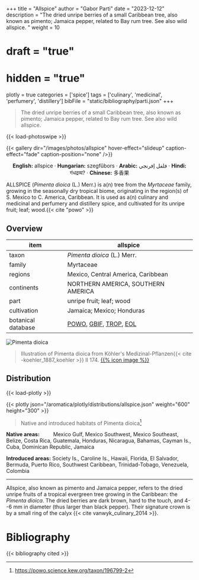 +++
title = "Allspice"
author = "Gabor Parti"
date = "2023-12-12"
description = "The dried unripe berries of a small Caribbean tree, also known as pimento; Jamaica pepper, related to Bay rum tree. See also wild allspice. "
weight = 10
# draft = "true"
# hidden = "true"
plotly = true
categories = ['spice']
tags = ['culinary', 'medicinal', 'perfumery', 'distillery']
bibFile = "static/bibliography/parti.json"
+++

>The dried unripe berries of a small Caribbean tree, also known as pimento; Jamaica pepper, related to Bay rum tree. See also wild allspice.  [<i class="fab fa-wikipedia-w"></i>](https://en.wikipedia.org/wiki/Allspice)

{{< load-photoswipe >}}

{{< gallery dir="/images/photos/allspice" hover-effect="slideup" caption-effect="fade" caption-position="none" />}}

<center>

**English:** allspice · **Hungarian:** szegfűbors · **Arabic:** <span class="arabic-text" dir="rtl">فلفل إفرنجي</span> · **Hindi:** <span class="devanagari-text">गंधद्रव्य?</span> · **Chinese:** <span class="traditional-chinese-text">多香果</span>

</center>

ALLSPICE (*Pimenta dioica* (L.) Merr.) is a(n) tree from the *Myrtaceae* family, growing in the seasonally dry tropical biome, originating in the region(s) of S. Mexico to C. America, Caribbean. It is used as a(n) culinary and medicinal and perfumery and distillery spice, and cultivated for its unripe fruit; leaf; wood.{{< cite "powo" >}}

## Overview

|       item       |                                                                                      allspice                                                                                     |
|------------------|-----------------------------------------------------------------------------------------------------------------------------------------------------------------------------------|
|       taxon      |                                                                            *Pimenta dioica* (L.) Merr.                                                                            |
|      family      |                                                                                     Myrtaceae                                                                                     |
|      regions     |                                                                         Mexico, Central America, Caribbean                                                                        |
|    continents    |                                                                         NORTHERN AMERICA, SOUTHERN AMERICA                                                                        |
|       part       |                                                                              unripe fruit; leaf; wood                                                                             |
|    cultivation   |                                                                             Jamaica; Mexico; Honduras                                                                             |
|botanical database|[POWO](https://powo.science.kew.org/taxon/196799-2), [GBIF](https://www.gbif.org/species/3186061), [TROP](https://tropicos.org/name/22101787), [EOL](https://eol.org/pages/2508608)|

![Pimenta dioica](/images/illustrations/allspice.png?width=40rem "Illustration of Pimenta dioica from Köhler's Medizinal-Pflanzen")

>Illustration of Pimenta dioica from Köhler's Medizinal-Pflanzen{{< cite -koehler_1887_koehler >}} II 174. [{{% icon image %}}](https://www.biodiversitylibrary.org/item/10837#page/697/mode/1up)

## Distribution

{{< load-plotly >}}

{{< plotly json="/aromatica/plotly/distributions/allspice.json" weight="600" height="300" >}}

>Native and introduced habitats of Pimenta dioica[^powo]

[^powo]: https://powo.science.kew.org/taxon/196799-2

<p style="text-align:left;">

**Native areas:** &ensp; &ensp; &ensp; Mexico Gulf, Mexico Southwest, Mexico Southeast, Belize, Costa Rica, Guatemala, Honduras, Nicaragua, Bahamas, Cayman Is., Cuba, Dominican Republic, Jamaica

**Introduced areas:** Society Is., Caroline Is., Hawaii, Florida, El Salvador, Bermuda, Puerto Rico, Southwest Caribbean, Trinidad-Tobago, Venezuela, Colombia

</p>



***

Allspice, also known as pimento and Jamaica pepper, refers to the dried
unripe fruits of a tropical evergreen tree growing in the Caribbean: the
*Pimenta dioica*. The dried berries are dark brown, hard to the touch,
and 4--6 mm in diameter (thus larger than black pepper). Their signature
crown is by a small ring of the calyx {{< cite vanwyk_culinary_2014 >}}. 

<!-- 
It
is one of the few spices that do not come from the East; chili, vanilla,
and allspice are the traditional three when one is listing spice
products native to the Americas (disregarding cacao which is not
considered a spice today). It is also the only spice that is exclusively
cultivated on the western hemisphere [@duke_crc_2002 21]. The term
*allspice* is a coinage playing on the notion that the flavors and aroma
of allspice is similar to that of clove, cinnamon, nutmeg, and black
pepper [@mabberley_mabberleys_2017 717]---the most popular spices in
Europe at the time when Europeans got in contact with this New World
spice. People who only saw ground allspice but not whole, often tend to
think that is in fact a spice mixture, after its name and rich flavor
profile. Usually ground to powder, allspice is one of the key
ingredients of Caribbean cuisine, especially jerk style dry-rub meat
preparation. It is also used in European sausage making, pickling,
baking, and flavoring liqueurs, it an overall "handy spice".[^1] It also
found its way into some Middle Eastern spice blends.

::: note
[]{#note:pimento label="note:pimento"} Allspice is sometimes called
pimento, which is also the name of a cultivar of *Capsicum annuum*,
famous from the Southern United States appetizer pimento-cheese. It is
therefore important not to confuse allspice with the heart-shaped mild
cherry peppers that North Americans also call pimiento or pimento.
:::

## The Botany, Origin, and Cultivation of Allspice

The allspice tree is a small mid-canopy tree or shrub with smooth,
bay-like leaves and tiny white flowers. The berries turn dark purple if
left to ripe, and the leaves and the bark are also aromatic
[@riffle_tropical_1998 279]. Belonging to the myrtle family
(*Myrtaceae*), allspice is related to other aromatic trees, such as
clove, eucalyptus, and the bay rum tree. Its binomial name is made up of
*pimenta*, the Portuguese (or corrupted Spanish) equivalent of 'pepper',
and *dioica* 'of two houses' (Greek *di-* from *dyo* 'two' and *oikos*
'house'), indicating that the male and female flowers are found on
different plants \[166\]peter_handbook_2012.

Allspice is indigenous to the regions ranging from Southern Mexico to
Central America and the Greater Antilles of the Caribbean, especially
Jamaica [@czarra_spices_2009 146]. Where naturalized, it spreads by
birds carrying the seeds. Allspice has been since introduced to a few
neighboring places, such as Colombia, Venezuela, and Florida
[@powo_pimenta_2022 146]. In 1885 it was introduced from Jamaica to
Hawaii and Kauai, and it even reached Tonga.

Allspice is cultivated as a crop in a few countries, notably in Jamaica,
Mexico, and to a lesser extent in Honduras and Grenada. The primary
producer and the source of the highest quality being Jamaica. Saplings
are grown from seeds, then soon transplanted when still small. The trees
need well-drained soil and humid conditions [@van_wyk_culinary_2014
210]. It is one of the only spices that no one managed to grow in the
East, transplantation efforts were quickly abandoned, and its commercial
cultivation is confined to the Americas [@duke_crc_2002 21]. Harvesting
happens similarly to how black pepper is harvested; the still green,
unripe fruits are picked by hand, and then dried under the sun.

The flavor of allspice mainly comes from the component eugenol, which is
dominant both in the fruit and the leaves, but other compounds also add
to the complexity of its aroma. Eugenol---also called clove oil, for it
constitutes 80-90% of the essential oil from clove buds
[@barnes_herbal_2007 166]---is widely used as a flavoring agent by the
food industry and in pharmacology, and is also found in cinnamon,
nutmeg, and bay leaves. It has antiseptic, antibacterial, anesthetic,
and analgesic properties [@ulanowska_biological_2021]. The leaves of a
related plant called the West Indian Bay Tree (*Pimenta racemosa*) is
used to produce bay rum, a popular essential oil used by the perfume
industry for its spicy notes.

## The History of Allspice

There is not much we know about allspice before the arrival of the
Europeans, except that the Aztecs used it to spice up their chocolate
drink [@farrell_spices_1985 27], although @dalby_dangerous_2000 [145,
177] doubts this was the case that early on. According to @duke_crc_2002
[21], the Maya used allspice for embalming. We know that it reached
Europe as a consequence of Christopher Columbus's voyages. Spanish
colonizers must have encountered allspice in the West Indies sometime
after Columbus and his crew explored the islands of Hispaniola, Cuba,
and Jamaica, and the year 1494 is reported [@opara_culinary_2021 12].
Columbus himself did not find it. In fact, he did not recognize any
spice he was so keen on finding---pepper, cloves, nutmeg, cinnamon---but
kept himself and his patrons in the delusion that he will. In his first
letter to Ferdinand and Isabella he writes: "On this island there are
many spices and great mines of gold and other metals. \[\...\] I believe
that I have found rhubarb and cinnamon." [@columbus_spanish_1893 10-18]
---in reality, he had none.[^2]

He was adamant that the islands he *discovered* were full of spices and
brought up excuse after excuse (out of season, etc.) after every voyage
he returned with no spice [@dalby_dangerous_2000 149]. He also believed
that he was in India or Cathay, on one of the outlying islands. Between
apologies, Columbus also promised more gold, silver, cotton, mastic, and
slaves. As @dalby_dangerous_2000 [150] reports, what he recorded in his
private journal is a bit more honest and realistic version of events: "I
think that many trees and plants grow here which will be highly valued
in Spain for dyes and medicinal spices. But I am sorry to say that I do
not recognize them." Columbus repeatedly regrets his ignorance in botany
in his journal [see also @columbus_journal_2010 57].

Interestingly, authors love to claim that Columbus brought back allspice
(together with vanilla and chili): "He returned with allspice from the
West Indies, chilies from Mexico and vanilla from Central America."
[@craze_spice_1997 17], and "Columbus brought it back to Europe thinking
it was pepper." [@czarra_spices_2009 146], or "Though he did not find
the Spice Islands, Columbus brought allspice, vanilla and red peppers
from the West Indies back to his Spanish supporters."
[@parthasarathy_chemistry_2008 1]. This is not true, he most likely
never even saw allspice, but it was reported him that it is there and
can be cultivated, along with cinnamon, and mulberry for silk production
[@colon_life_1959 151]. Columbus returned from his first voyage of
1492--93 with some gold nuggets and jewelry, pearls, a hammock, tobacco,
the turkey, and a few poor captured Taínos, but no spices were presented
to the Spanish monarchs Ferdinand and Isabella. He did bring back
pineapple and cassava [@turner_spice_2004 11].

Diego Álvarez Chanca, the court appointed physician who accompanied
Columbus on his second expedition in 1493 is often credited with
bringing home both chili, and allspice [@mccormick_history_nodate], but
in his 1494 letter describing the flora and fauna, he only mentions
*agi*, also *axi*---modern Spanish *ají* from Taíno---[see
@corominas_breve_1987 34], and that the natives use it to season their
food, with what we now know as *Capsicum annuum*: the chili pepper
[@chanca_american_2003 311].

In the following century the Spanish tried to turn Mexico into a spice
plantation by transplanting eastern spices, an effort that mostly
failed. Only after this did the colonizers start to pay proper attention
to native spices [@machuca_past_2020 6].

Francisco Hernández de Toledo, King Philip II's court physician and
naturalist spent 7 years in New Spain between 1571--1577, studying its
species and conducting interviews with the natives. He was the first to
formally describe allspice. He called it *Pipere Tavasci* 'Tabasco
pepper' (today *Pimienta de Tabasco*, after the region of Tabasco,
famous today for a brand of hot sauce. Hernández also recorded the
Nahuatl name of allspice: *xocoxochitl* 'sour flower'.[cf. @ond xococ;
xochitl] Hernández likens the flowers to pomegranates, and the aroma to
that of orange blossoms, describing it to be very pleasant and
attractive, with a sharp taste of the fruit. [@hernandez_cuatro_1615 2].
In @machuca_past_2020's translation:

> "Xocoxochitl meaning sour flower, is a large tree, with leaves like
> those of the oranges, red flowers like a pomegranate, but with an
> aroma like the orange blossom, and in such a smooth and pleasant way,
> that even the leaves of the tree add to its attraction: the fruit is
> round, and hangs in clusters, which at first appear green, and then
> beige, and finally towards black: it is sharp and scathing to taste,
> and good-smelling"

According to @machuca_past_2020, although allspice was known by the
Spanish from early on "there are few historical records of its
production and trade", and only in the century started they to consider
American products to have economic potential.

Allspice berries are around 30% larger then peppercorns, and since their
color and shape resembles black pepper, and it gave a spicy taste to
food, it is no wonder that the Spanish called them *pimiento* 'pepper'.
The Portuguese version is *pimento*, and later the botanical name
*Pimenta* was given to the genus of plants related to allspice
[@farrell_spices_1985 26]. I disagree with the often repeated trope that
the Spanish explorers mistook allspice berries for pepper and called
them *pimiento* "by mistake"[@britannica_spice_2022 allspice ], these
people knew exactly what they were looking for, and that what they have
found is not the mighty black pepper; but for them it was a kind of
pepper. The crew showed samples of pepper and cinnamon to presumably
confused Native Americans hoping for directions, and as Columbus wrote
in his journal on the of November, 1492, they indicated by sign language
that there is a lot of it around [@duke_crc_2002
21; @columbus_journal_2010 67]. The Europeans, however, soon recognized
the value of allspice, even if it was not the expensive black pepper,
but still more pungent and exotic than some cheap Old World substitutes,
the juniper and myrtle berries (which are very similar to allspice in
appearance and usage) [@dalby_dangerous_2000 150].

In short, allspice was introduced to Europe by the Spaniards in the
century, its import was first recorded in 1601, according to
@britannica_allspice_nodate and @farrell_spices_1985 [26]. After 1655,
when Jamaica became a British colony for nearly three centuries, the
Brits developed a taste for allspice and started to use it to season
meat dishes, sauces, and pickles [@green_field_2006 74]. They were also
responsible for its spread to some extent which is illustrated by the
names of allspice in some languages, e.g.,Polish *ziele angielskie*
'English herb'.

## The Names of Allspice

Allspice is a fascinating case, because it gives us examples for a
plethora of names that showcase us many of the motivations, mechanisms,
and solutions people choose when naming spices. As I mentioned before,
some people are puzzled if allspice is a spice blend or not. The names
in some languages often just add to the confusion, for example French
*quatre-épices* (lit. 'four spices') can have the sense 'allspice', but
also 'a kind of spice mix' made up of four different spices.[@tlfi
quatre-épices ]

### English

::: note
Introducing the *Etymology box*. This environment, as seen above in
*Etymology* [\[ety:allspice\]](#ety:allspice){reference-type="ref"
reference="ety:allspice"}, offers a quick look at a words' origins and
development.
:::

Since its introduction to the spice cabinet, allspice has been known by
many names from which currently *allspice* seems to be prevailing.
*Allspice* was formed by compounding *all* and *spice*, for its flavor
was perceived to be a combination of four characteristic spices that the
Europeans knew and sought after: black pepper, cinnamon, cloves, and
nutmeg.[@oed allspice; @britannica_allspice_nodate] It was first
recorded in 1621: "Ambergreese, nutmegs, and all spice."[@oed allspice],
and probably inspired the French *toute-épice* 'all-spice', attested in
1762.[@tlfi toute-épice ]

Sadly, the original word for allspice was lost with the demise of the
native Taíno people of the Caribbean, nevertheless we got Taíno[^3]
words such as barbecue, *cassava*, *guava*, *hammock*, and *tobacco*
[@rafinesque_american_1836 229]. As we concluded before, it is assumed
that it was the Spanish who first got in contact with the allspice
berry, and that they simply called it *pimienta* 'pepper'.

For a long time *pimento* (and to a much lesser extent *pimiento*)---the
words for 'pepper' in Portuguese and Spanish, respectively---was
commonly used in English to refer to allspice. This is still the case in
Jamaican English for example, where the term *allspice* is not used. In
North American English however, *pimento* now rather refers to a small,
round variety of chili pepper (*Capsicum annuum*), commonly known as
cherry pepper explained in
[\[note:pimento\]](#note:pimento){reference-type="ref"
reference="note:pimento"}.

The corruption and mix-up between the English words *pimento* and
*pimiento* and their origins is as confusing as it gets. For the sake of
a clear understanding, let us first consider the modern names for
allspice in Spanish: *pimienta de Jamaica*, and Portuguese:
*pimenta-da-jamaica*. In both cases, *pim(i)enta*, with a final *-a*,
means 'pepper', referring to peppercorns of the usual black and white
pepper (*Piper nigrum*). In Spanish and Portuguese, the words endings of
*-o* and *-a* mark the grammatical gender, the significance of which
dissipates in English. It is important to remember however, that the
Spanish form *pimienta* emerged first from a Latin neuter plural suffix
in the century. Thus, perhaps a century or so later when the word
*pimienta* was already embedded in Spanish, speakers perceived the word
as a feminine noun, and a vacuum of a masculine counterpart emerged.
This allowed for a practical differentiation by gender between the
peppers of the Old Word and the New World. @corominas_breve_1987 [459]
explains that *pimiento* derived from *pimienta*, and it was first
applied in the Americas for the red fruits of the chili.

@gomez_de_silva_elseviers_1985 [415] makes the most compact distinction:
"*pimienta* '(black) pepper; allspice', *pimiento* '(hot and sweet)
pepper' ". In contemporary Spanish, *pimiento* (the masculine form)
refers to the fruits and plants of the *Capsicum* family, e.g.,the
numerous spicy chilies and mild bell peppers of red, green, and yellow,
while *pimienta* (the feminine form) refers to the small round fruits of
black and white pepper and its powdered forms. The distinction seems
consistent, belonging to this latter group see for example *pimienta
dulce* 'sweet pepper', and *pimienta gorda* 'fat pepper' both of which
refers to allspice, not to be confused with *pimiento dulce*, which
refers to sweet paprika powder.[@dle pimiento, -a]

*Pimento* in English is a partly Portuguese, partly Spanish borrowing,
while *pimiento* comes from Spanish. In fact, it is explained in the
[OED]{acronym-label="OED" acronym-form="singular+short"} that in the
'allspice' sense of the word, *pimento*, from Portuguese *pimenta (da
Jamaica)*, went through an alteration influenced by the Spanish word
form, which is not attested in the 'allspice' sense. Ergo, Spanish
*pimiento* maybe did not refer to allspice in Spanish at the time when
the borrowing happened. And if so, *pimento* is a borrowing from
Portuguese *pimenta* meaning 'pepper' and, as *pimenta da Jamaica*,
'allspice', influenced by Spanish *pimiento* 'chili, sweet pepper', also
in the sense of the pepper plants of both kinds (chili and black).
Spanish *pimiento* formerly had the sense of 'black pepper, peppercorns,
and ground pepper' (before 1495), with an earlier form *pimienta* (
century), now usually in sense ground pepper and peppercorns[@oed
pimento]. The Portuguese connection is only discussed by the
[OED]{acronym-label="OED" acronym-form="singular+short"}, other
dictionaries do not mention it. A direct Spanish borrowing is also
plausible if we consider that it was the Spanish who most likely brought
it back first, they probably called it *pimiento/-a*, and they were
responsible for its subsequent diffusion in Europe. English spellings
varied greatly of this Romance word, using forms such as *piemente* in
the late 1600s.

The origin of these words is the classical Latin *pigmentum* 'a material
for coloring, a color, paint, pigment', with a transferred meaning 'the
juice of plants' in post-classical Latin.[@lewis_latin_1879 pigmentum ]
The word *pigmentum* is made up of *pingō* 'to paint' and *-mentum*, a
suffix denoting an 'instrument, medium', well recognizable from Romance
languages and English (i.e., excite*ment*). According to
@corominas_breve_1987 [459], Catalan *pimienta* is attested in the
century and it comes from the plural (*pigmenta*) of Latin *pigmentum*
'coloring, paint', which already meant 'drug, ingredient', and later,
'condiment' in Medieval Latin. Derived from this, in 1495 *pimiento* was
applied to the plants bearing the pungent red fruits of the Americas.
*Pigmentum* also entered English as *pigment* 'paint, dye, ingredient in
an ointment, drug'. According to the [OED]{acronym-label="OED"
acronym-form="singular+short"}, Medieval Latin *pigmentum* also referred
to spiced drinks ( century), perfumes, and hence spice in general. Old
French cognates support this, *pigment* had the sense of 'balm, fragrant
spice' in the century, Anglo-Norman *pigment/piment* meant 'spice, spice
wine'[@oed pigment], and Middle English *pihmentum* ( century, later
*piment*) had a sense of "a spiced drink, a remedy or concoction
containing spices",[@oe pigment] "a sweetened, spiced wine used for
refreshment and in medical recipes; a medicinal potion".[@med piment]
*Piment* in French were later applied for chili, especially the cultivar
of cayenne pepper. (The [OED]{acronym-label="OED"
acronym-form="singular+short"} points to the sense 'cayenne pepper' in a
" century French source", which must be an error.)

Allspice is also known as *Jamaica pepper*, for it mainly grows on the
island and the historical reasons described above. Many languages
calqued *pimienta de Jamaica* from Spanish, or another transmitting
language (e.g.,Italian *pepe della Giamaica*). *Jamaica pepper* was
first recorded in 1661: "A kind of Pepper, that tastes like Cloves, and
very Aromatick (known by the name of Iamaica-Pepper)".[@oed Jamaica]

The name *myrtle pepper* echoes the similarities of the allspice tree
with European myrtle (*Myrtus communis*), especially after the
resemblance of their purple berries. Beyond the physical resemblance,
myrtle berries are also edible, and are also dried to add to pepper
mills as a spice. Furthermore, the European myrtle has aromatic leaves
and wood as well, and it is used to grill and smoke meat in Southern
Europe since Roman times, especially on Sardinia and Corsica; the same
way the Caribbean people use allspice wood and leaves. The myrtle berry
appears in Roman and Greek mythology as well [@van_wyk_culinary_2014
186].

The name *clove pepper* has "chemical reasons", namely that this name
arises from the aroma of allspice that reminded people of clove. This is
due to its eugenol content we discussed above. *Szegfűbors* lit.
'clove-pepper' is the most common name for allspice in Hungarian still,
and it is used in sausage making.

One of the most interesting spice names we can come across in my opinion
is *newspice*. The term is now archaic in English, but the idea still
exists in a few European languages, such as Serbian and Macedonian
*najgvirc* from German (*Neugewürz*), Czech and Slovak (*nové
koření/korenie*), and Turkish *yenibahar* and Romanian *ienibahar* from
Ottoman Turkish *yeñibahar*; all the above literally meaning 'new
spice'.

The reason behind these names is that during the 17- centuries, allspice
"suddenly" arrived to Central and Eastern Europe as a new (and possible
marketed as a trendy) spice. This happened a century after the red hot
paprika took the world by storm (by century it reached Hungary from the
Ottoman Empire), and while the chili did not conquer northern Europe,
allspice---to an extent---did. We could philosophize why the chili did
not deserve the name 'new spice' when it first arrived, or why the
Europeans---except on the south---were reluctant to assimilate it into
their cuisines. Was the pungent chili too harsh for a Northern palate to
consider? Is it the sophisticated chemical complexity of allspice that
made it fashionable in Victorian England? All these questions are
leading us to deep waters regarding the human palate and cultural
attitudes toward spices and spiciness, as well as environmental and
genetic factors deciding the heat of preference explored by interesting
papers such as @tornwall_why_2012 [@spence_why_2018].

We know that in the beginning allspice was overlooked by Europeans, and
this is possibly the reason why allspice's original name did not survive
unlike the Nahuatl word *chīlli*. Allspice was later sold and used in
beverages and cookery, but its rising star never came close to that of
chili. In Asia, where chilies were adopted early on and, eagerly
transplanted, they transformed and revolutionized cuisine forever. It is
unimaginable to think of Indian, Indonesian, or Chinese dishes without
chilies today. Inversely, allspice is mostly unknown in East Asia, and
the reasons behind it are just as botanical as historical: In the 16-
century nobody knew how to grow allspice, while chili can be grown
everywhere effortlessly. In addition, Europeans did not sail to Asia to
sell spices, they went to take them.

As the century came around, allspice---the only spice still exclusively
imported from the Western hemisphere---quietly became one of the many,
and its fervor faded a little. America was not new anymore, and the name
*new spice* as well became obsolete. An English textbook for students of
Italian narrates a letter from 1680 about this *Nuova Spezie* and the
author's opinion on it:

> "I Am much obliged to you for the Drug you sent me inclosed in your
> last letter, about which I cannot tell you any thing but that it is
> called the New Spice, and it comes as it is said, or as it is guessed,
> from the West-Indies, and not from the East-lndies; and it is but six
> months that I had knowledge of it from Count Laurence Magalotti, who
> showed it me under the abovesaid name of New Spice. How many different
> tastes are found in it by several honest folks ! that of the clove is
> the principal ; that of the nutmeg is the second in rank ; the
> cinnamon comes as it were the third in order ; next the citron ; then
> the smell of the musk and of the amber, and the most sweet taste of
> sugar. The truth is, in my opinion, that it is a pretty Drug. I am in
> Florence, and with for an occasion to do you service ; so command me
> with all freedom, and be certain that I will count it as good luck to
> have any power to serve you. I affectionately kiss your hands.
> Florence, 26th March 1680." [@baretti_introduction_1755 5]

And so, we have established a few categories when it comes to the names
of allspice: (1) names that are made up of *spice* as a headword and a
modifying word, (2) names that use *pepper* as a headword with a
modifier, and (3) names that are taken from Portuguese and Spanish. See
[\[table:names_allspice_en\]](#table:names_allspice_en){reference-type="ref"
reference="table:names_allspice_en"} for a concise overview.

### Arabic

Arabic, similarly to English, boasts with a diverse set of names when it
comes to allspice. First and foremost, it is known as *filfil ifranjī*
'European pepper'. *Ifranjī* literally translates to 'Frankish', but it
became the epithet of white Europeans, similarly to the term
*farang*[^4] in Southeast Asia. The rationale behind this name is
evident: it was Europeans who introduced this spice to the Middle East
and North Africa in the centuries following its debut.

Allspice's Middle Eastern history is the topic I have found the least
amount of information on, considering every other spice in this chapter.
As it is an ingredient that have arrived long after the classical times,
it is not discussed in the literature I have consulted, and modern
articles only deal with it for its pharmaceutical and health benefits,
not with its journey. The challenge to find further Arabic synonyms is
also increased, because both English names *allspice* and *pimento* are
ambiguous. I have found examples of wrongly glossed entries in both
Arabic, and Chinese dictionaries. Be that as it may, I have managed to
collect a few other Arabic names for allspice from contemporary
dictionaries, these can be seen in
[\[table:names_allspice_ar\]](#table:names_allspice_ar){reference-type="ref"
reference="table:names_allspice_ar"}.

Further common vernacular names are *fifil ḥulw* lit. 'sweet pepper',
and *bahār ḥulw* lit. 'sweet spice', where *bahār* 'spice', is a
loanword from Persian. Persian *bahār* means spring (the season), it was
borrowed into Arabic with a sense of blossoms and foliage, alluding to
the leaves and flowers of plants as the source of many
spices.[@dozy_supplement_1881 121] In the 'spice, seasoning, condiment'
sense, the word spread regionally via Ottoman Turkish (loaned from
Arabic). Similarly to the case of English, the word for spice was
associated with the allspice berries, and consequently resulted in the
already mentioned Turkish *yenibahar* \[newspice\] 'allspice', and
*bachári* 'allspice'. Thus, just like English, Arabic propagates
allspice names by using the words for 'spice' and 'pepper' with
modifiers indicating qualities of taste, or who carried the spice.

### Chinese

In Chinese, allspice goes by the name *duōxiāngguǒ*
\[many-spice-fruit\], supposedly a Chinese rendering of *allspice*.
However, in China allspice is practically non-existent; it is not used
in dishes, does not feature in [TCM]{acronym-label="TCM"
acronym-form="singular+short"} databases, and generally unknown besides
Western specialty grocery shops. A search in Baidu Index yields no
results as well. All the names except *tián hújiāo* 'sweet (black)
pepper' shown in
[\[table:names_allspice_zh\]](#table:names_allspice_zh){reference-type="ref"
reference="table:names_allspice_zh"} are relatively modern semantic
translations of presumably English sources. Just like in Arabic, it
obviously does not show up in pre-modern corpora, and scarcely present
in the modern corpus.

### Summary

shows all the names of allspice that can be found in dictionaries, in a
trilingual setting.

[^1]: The Icelandic name is *allrahanda*, literally 'of all hands',
    meaning 'for various purposes'; showing its multifaceted uses.

[^2]: Columbus's first letter of his first voyage, sent on March 4, 1493
    from Lisbon to the Spanish court (and its translation) is also
    available online at King's College London. Transcription:
    <http://www.ems.kcl.ac.uk/content/etext/e021.html>, translation:
    <http://www.ems.kcl.ac.uk/content/etext/e022.html>

[^3]: Taíno is a now extinct Arawakan language.

[^4]: A word of Persian origin, applied for the Franks during the
    crusades (from Old French *franc*), and later by extension to any
    white merchant used from Persia to Thailand. -->


# Bibliography

{{< bibliography cited >}}

